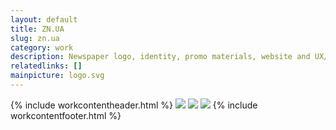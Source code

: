 ```yaml
---
layout: default
title: ZN.UA
slug: zn.ua
category: work
description: Newspaper logo, identity, promo materials, website and UX/UI design
relatedlinks: []
mainpicture: logo.svg
---
```


{% include workcontentheader.html %}
	<img src="/ohyeah/{{ page.slug }}/presentation.png" class="work__figure">
	<img src="/ohyeah/{{ page.slug }}/welcomepages.png" class="work__figure">
	<img src="/ohyeah/{{ page.slug }}/twitterback.png" class="work__figure">
{% include workcontentfooter.html %}